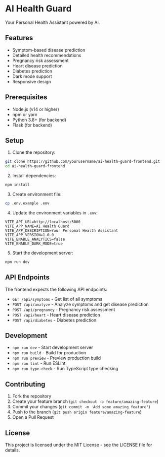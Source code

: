 # AI Health Guard

Your Personal Health Assistant powered by AI.

## Features

- Symptom-based disease prediction
- Detailed health recommendations
- Pregnancy risk assessment
- Heart disease prediction
- Diabetes prediction
- Dark mode support
- Responsive design

## Prerequisites

- Node.js (v14 or higher)
- npm or yarn
- Python 3.8+ (for backend)
- Flask (for backend)

## Setup

1. Clone the repository:
```bash
git clone https://github.com/yourusername/ai-health-guard-frontend.git
cd ai-health-guard-frontend
```

2. Install dependencies:
```bash
npm install
```

3. Create environment file:
```bash
cp .env.example .env
```

4. Update the environment variables in `.env`:
```env
VITE_API_URL=http://localhost:5000
VITE_APP_NAME=AI Health Guard
VITE_APP_DESCRIPTION=Your Personal Health Assistant
VITE_APP_VERSION=1.0.0
VITE_ENABLE_ANALYTICS=false
VITE_ENABLE_DARK_MODE=true
```

5. Start the development server:
```bash
npm run dev
```

## API Endpoints

The frontend expects the following API endpoints:

- `GET /api/symptoms` - Get list of all symptoms
- `POST /api/analyze` - Analyze symptoms and get disease prediction
- `POST /api/pregnancy` - Pregnancy risk assessment
- `POST /api/heart` - Heart disease prediction
- `POST /api/diabetes` - Diabetes prediction

## Development

- `npm run dev` - Start development server
- `npm run build` - Build for production
- `npm run preview` - Preview production build
- `npm run lint` - Run ESLint
- `npm run type-check` - Run TypeScript type checking

## Contributing

1. Fork the repository
2. Create your feature branch (`git checkout -b feature/amazing-feature`)
3. Commit your changes (`git commit -m 'Add some amazing feature'`)
4. Push to the branch (`git push origin feature/amazing-feature`)
5. Open a Pull Request

## License

This project is licensed under the MIT License - see the LICENSE file for details.
